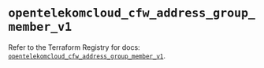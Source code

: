 # `opentelekomcloud_cfw_address_group_member_v1`

Refer to the Terraform Registry for docs: [`opentelekomcloud_cfw_address_group_member_v1`](https://registry.terraform.io/providers/opentelekomcloud/opentelekomcloud/1.36.45/docs/resources/cfw_address_group_member_v1).
